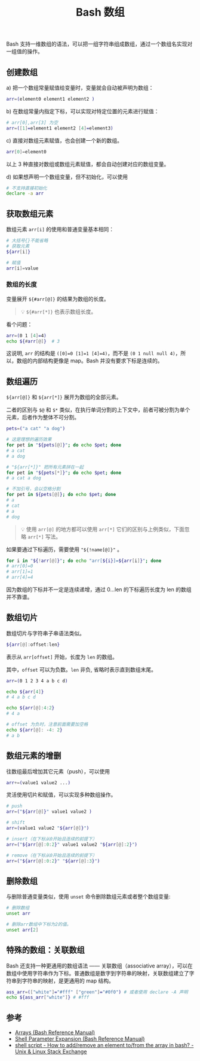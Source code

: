 ﻿---
title: 'Bash 数组'
classes: wide
categories: Shell
tags: Bash
---

Bash 支持一维数组的语法，可以把一组字符串组成数组，通过一个数组名实现对一组值的操作。

## 创建数组

a) 把一个数组常量赋值给变量时，变量就会自动被声明为数组：

```bash
arr=(element0 element1 element2 )

```

b) 在数组常量内指定下标，可以实现对特定位置的元素进行赋值：

```bash
# arr[0],arr[3] 为空
arr=([1]=element1 element2 [4]=element3)

```

c) 直接对数组元素赋值，也会创建一个新的数组。

```bash
arr[0]=element0

```

以上 3 种直接对数组或数组元素赋值，都会自动创建对应的数组变量。

d) 如果想声明一个数组变量，但不初始化，可以使用

```bash
# 不支持直接初始化
declare -a arr

```

## 获取数组元素

数组元素 `arr[i]` 的使用和普通变量基本相同：

```bash
# 大括号{}不能省略
# 获取元素
${arr[i]}

# 赋值
arr[i]=value

```

### 数组的长度

变量展开 `${#arr[@]}` 的结果为数组的长度。

> 💡 `${#arr[*]}` 也表示数组长度。

看个问题：

```bash
arr=(0 1 [4]=4)
echo ${#arr[@]}  # 3

```

这说明, `arr` 的结构是 `([0]=0 [1]=1 [4]=4)`，而不是 `(0 1 null null 4)`，所以，数组的内部结构更像是 map。Bash 并没有要求下标是连续的。

## 数组遍历

`${arr[@]}` 和 `${arr[*]}` 展开为数组的全部元素。

二者的区别与 `$@` 和 `$*` 类似，在执行单词分割的上下文中，前者可被分割为单个元素，后者作为整体不可分割。

```bash
pets=("a cat" "a dog")

# 这是理想的遍历效果
for pet in "${pets[@]}"; do echo $pet; done
# a cat
# a dog

# "${arr[*]}" 把所有元素拼在一起
for pet in "${pets[*]}"; do echo $pet; done
# a cat a dog

# 不加引号，会以空格分割
for pet in ${pets[@]}; do echo $pet; done
# a
# cat
# a
# dog

```

> 💡 使用 `arr[@]` 的地方都可以使用 `arr[*]` 它们的区别与上例类似，下面忽略 `arr[*]` 写法。

如果要通过下标遍历，需要使用 `"${!name[@]}"` 。

```bash
for i in "${!arr[@]}"; do echo "arr[${i}]=${arr[i]}"; done
# arr[0]=0
# arr[1]=1
# arr[4]=4

```

因为数组的下标并不一定是连续递增，通过 0...len 的下标遍历长度为 len 的数组并不靠谱。

## 数组切片

数组切片与字符串子串语法类似。

```bash
${arr[@]:offset:len}

```

表示从 `arr[offset]` 开始，长度为 `len` 的数组。

其中，`offset` 可以为负数。`len` 非负, 省略时表示直到数组末尾。

```bash
arr=(0 1 2 3 4 a b c d)

echo ${arr[4]}
# 4 a b c d

echo ${arr[@]:4:2}
# 4 a

# offset 为负时，注意前面需要加空格
echo ${arr[@]: -4: 2}
# a b

```

## 数组元素的增删

往数组最后增加其它元素（push），可以使用

```bash
arr+=(value1 value2 ...)

```

灵活使用切片和赋值，可以实现多种数组操作。

```bash
# push
arr=("${arr[@]}" value1 value2 )

# shift
arr=(value1 value2 "${arr[@]}")

# insert（在下标从0开始且连续的前提下）
arr=("${arr[@]:0:2}" value1 value2 "${arr[@]:2}")

# remove（在下标从0开始且连续的前提下）
arr=("${arr[@]:0:2}" "${arr[@]:3}")

```

## 删除数组

与删除普通变量类似，使用 `unset` 命令删除数组元素或者整个数组变量:

```bash
# 删除数组
unset arr

# 删除arr数组中下标为2的值。
unset arr[2]

```

## 特殊的数组：关联数组

Bash 还支持一种更通用的数组语法 —— 关联数组（associative array），可以在数组中使用字符串作为下标。普通数组是数字到字符串的映射，关联数组建立了字符串到字符串的映射，是更通用的 map 结构。

```bash
ass_arr=(["white"]="#fff" ["green"]="#0f0") # 或者使用 declare -A 声明
echo ${ass_arr["white"]} # #fff

```

## 参考

* [Arrays (Bash Reference Manual)](https://link.juejin.cn?target=https%3A%2F%2Fwww.gnu.org%2Fsoftware%2Fbash%2Fmanual%2Fhtml_node%2FArrays.html "https://www.gnu.org/software/bash/manual/html_node/Arrays.html")
* [Shell Parameter Expansion (Bash Reference Manual)](https://link.juejin.cn?target=https%3A%2F%2Fwww.gnu.org%2Fsoftware%2Fbash%2Fmanual%2Fhtml_node%2FShell-Parameter-Expansion.html%23Shell-Parameter-Expansion "https://www.gnu.org/software/bash/manual/html_node/Shell-Parameter-Expansion.html#Shell-Parameter-Expansion")
* [shell script - How to add/remove an element to/from the array in bash? - Unix & Linux Stack Exchange](https://link.juejin.cn?target=https%3A%2F%2Funix.stackexchange.com%2Fquestions%2F328882%2Fhow-to-add-remove-an-element-to-from-the-array-in-bash "https://unix.stackexchange.com/questions/328882/how-to-add-remove-an-element-to-from-the-array-in-bash")
